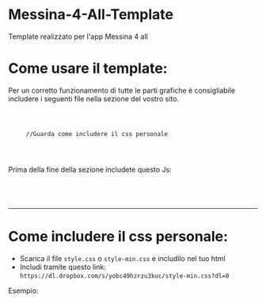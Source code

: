 # Messina-4-All-Template
Template realizzato per l'app Messina 4 all

# Come usare il template:

Per un corretto funzionamento di tutte le parti grafiche è consigliabile includere 
i seguenti file nella sezione <head> del vostro sito.

<code>
    <link rel="stylesheet" href="https://cdnjs.cloudflare.com/ajax/libs/materialize/1.0.0-beta/css/materialize.min.css">
    <link href="https://fonts.googleapis.com/icon?family=Material+Icons" rel="stylesheet">
    <link href="css/style.css" type="text/css" rel="stylesheet"> //Guarda come includere il css personale
    <script src="https://cdnjs.cloudflare.com/ajax/libs/materialize/1.0.0-beta/js/materialize.min.js"></script>
    <script type="text/javascript" src="http://ajax.googleapis.com/ajax/libs/jquery/1.8.3/jquery.min.js"></script>
  </code>
  
 Prima della fine della sezione <code></body></code> includete questo Js:
 
 <code>
   <script src='http://cdnjs.cloudflare.com/ajax/libs/jquery/2.1.3/jquery.min.js'></script>
  </code>
  
  
------------------------------------------------------------------------------------------------------------------------------------------



# Come includere il css personale:

<ul>
<li>Scarica il file <code>style.css</code> o <code>style-min.css</code> e includilo nel tuo html</li>
  <li>Includi tramite questo link: <code>https://dl.dropbox.com/s/yobc49hzrzu3kuc/style-min.css?dl=0</code></li>
  </ul>
  
  Esempio: <code><link href="https://dl.dropbox.com/s/yobc49hzrzu3kuc/style-min.css?dl=0" type="text/css" rel="stylesheet"></code>
  
  
